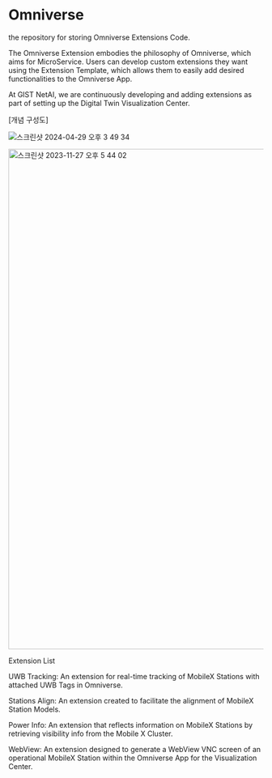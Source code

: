 # Omniverse
the repository for storing Omniverse Extensions Code.


The Omniverse Extension embodies the philosophy of Omniverse, which aims for MicroService.
Users can develop custom extensions they want using the Extension Template, which allows them to easily add desired functionalities to the Omniverse App.

At GIST NetAI, we are continuously developing and adding extensions as part of setting up the Digital Twin Visualization Center.


[개념 구성도]

![스크린샷 2024-04-29 오후 3 49 34](https://github.com/SmartX-Team/Omniverse/assets/30370933/dd0b5413-18a1-4433-9764-c2d289536749)



<img width="989" alt="스크린샷 2023-11-27 오후 5 44 02" src="https://github.com/ulagbulag/Omniverse/assets/30370933/4078bf36-3de4-4fd3-9011-34807153a2a7">


Extension List

UWB Tracking: An extension for real-time tracking of MobileX Stations with attached UWB Tags in Omniverse.

Stations Align: An extension created to facilitate the alignment of MobileX Station Models.

Power Info: An extension that reflects information on MobileX Stations by retrieving visibility info from the Mobile X Cluster.

WebView: An extension designed to generate a WebView VNC screen of an operational MobileX Station within the Omniverse App for the Visualization Center.
